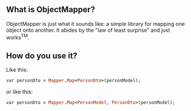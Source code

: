 What is ObjectMapper?
--------------------------------
ObjectMapper is just what it sounds like: a simple library for mapping one object onto another. It abides by the "law of least surprise" and just works<sup>TM</sup>.

How do you use it?
--------------------------------
Like this:
``` ruby
var personDto = Mapper.Map<PersonDto>(personModel); 
```
or like this:
``` ruby
var personDto = Mapper.Map<PersonModel, PersonDto>(personModel); 
```
